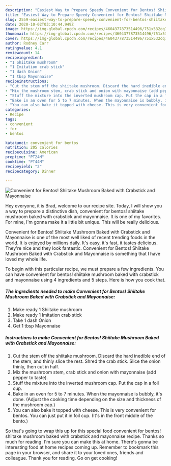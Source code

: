 ```yaml
---
description: "Easiest Way to Prepare Speedy Convenient for Bentos! Shiitake Mushroom Baked with Crabstick and Mayonnaise"
title: "Easiest Way to Prepare Speedy Convenient for Bentos! Shiitake Mushroom Baked with Crabstick and Mayonnaise"
slug: 2559-easiest-way-to-prepare-speedy-convenient-for-bentos-shiitake-mushroom-baked-with-crabstick-and-mayonnaise
date: 2020-10-02T03:10:44.949Z
image: https://img-global.cpcdn.com/recipes/4604377873514496/751x532cq70/convenient-for-bentos-shiitake-mushroom-baked-with-crabstick-and-mayonnaise-recipe-main-photo.jpg
thumbnail: https://img-global.cpcdn.com/recipes/4604377873514496/751x532cq70/convenient-for-bentos-shiitake-mushroom-baked-with-crabstick-and-mayonnaise-recipe-main-photo.jpg
cover: https://img-global.cpcdn.com/recipes/4604377873514496/751x532cq70/convenient-for-bentos-shiitake-mushroom-baked-with-crabstick-and-mayonnaise-recipe-main-photo.jpg
author: Rodney Carr
ratingvalue: 4.1
reviewcount: 14
recipeingredient:
- "1 Shiitake mushroom"
- "1 Imitation crab stick"
- "1 dash Onion"
- "1 tbsp Mayonnaise"
recipeinstructions:
- "Cut the stem off the shiitake mushroom. Discard the hard inedible end of the stem, and thinly slice the rest. Shred the crab stick. Slice the onion thinly, then cut in half."
- "Mix the mushroom stem, crab stick and onion with mayonnaise (add pepper to taste)."
- "Stuff the mixture into the inverted mushroom cap. Put the cap in a foil cup."
- "Bake in an oven for 5 to 7 minutes. When the mayonnaise is bubbly, it&#39;s done. (Adjust the cooking time depending on the size and thickness of the mushroom cap.)"
- "You can also bake it topped with cheese. This is very convenient for bentos. You can just put it in foil cup. (It&#39;s in the front middle of the bento.)"
categories:
- Recipe
tags:
- convenient
- for
- bentos

katakunci: convenient for bentos 
nutrition: 205 calories
recipecuisine: American
preptime: "PT24M"
cooktime: "PT44M"
recipeyield: "2"
recipecategory: Dinner

---
```



![Convenient for Bentos! Shiitake Mushroom Baked with Crabstick and Mayonnaise](https://img-global.cpcdn.com/recipes/4604377873514496/751x532cq70/convenient-for-bentos-shiitake-mushroom-baked-with-crabstick-and-mayonnaise-recipe-main-photo.jpg)

Hey everyone, it is Brad, welcome to our recipe site. Today, I will show you a way to prepare a distinctive dish, convenient for bentos! shiitake mushroom baked with crabstick and mayonnaise. It is one of my favorites. For mine, I'm gonna make it a little bit unique. This will be really delicious.



Convenient for Bentos! Shiitake Mushroom Baked with Crabstick and Mayonnaise is one of the most well liked of recent trending foods in the world. It is enjoyed by millions daily. It's easy, it's fast, it tastes delicious. They're nice and they look fantastic. Convenient for Bentos! Shiitake Mushroom Baked with Crabstick and Mayonnaise is something that I have loved my whole life.


To begin with this particular recipe, we must prepare a few ingredients. You can have convenient for bentos! shiitake mushroom baked with crabstick and mayonnaise using 4 ingredients and 5 steps. Here is how you cook that.

<!--inarticleads1-->

##### The ingredients needed to make Convenient for Bentos! Shiitake Mushroom Baked with Crabstick and Mayonnaise:

1. Make ready 1 Shiitake mushroom
1. Make ready 1 Imitation crab stick
1. Take 1 dash Onion
1. Get 1 tbsp Mayonnaise




<!--inarticleads2-->

##### Instructions to make Convenient for Bentos! Shiitake Mushroom Baked with Crabstick and Mayonnaise:

1. Cut the stem off the shiitake mushroom. Discard the hard inedible end of the stem, and thinly slice the rest. Shred the crab stick. Slice the onion thinly, then cut in half.
1. Mix the mushroom stem, crab stick and onion with mayonnaise (add pepper to taste).
1. Stuff the mixture into the inverted mushroom cap. Put the cap in a foil cup.
1. Bake in an oven for 5 to 7 minutes. When the mayonnaise is bubbly, it&#39;s done. (Adjust the cooking time depending on the size and thickness of the mushroom cap.)
1. You can also bake it topped with cheese. This is very convenient for bentos. You can just put it in foil cup. (It&#39;s in the front middle of the bento.)




So that's going to wrap this up for this special food convenient for bentos! shiitake mushroom baked with crabstick and mayonnaise recipe. Thanks so much for reading. I'm sure you can make this at home. There's gonna be interesting food at home recipes coming up. Remember to bookmark this page in your browser, and share it to your loved ones, friends and colleague. Thank you for reading. Go on get cooking!
